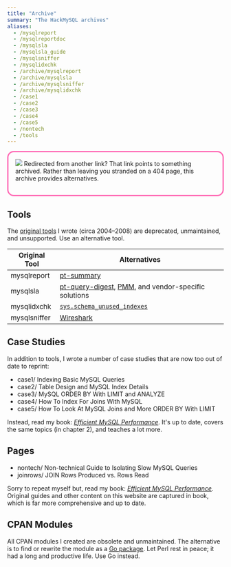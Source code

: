 ```yaml
---
title: "Archive"
summary: "The HackMySQL archives"
aliases:
  - /mysqlreport
  - /mysqlreportdoc
  - /mysqlsla
  - /mysqlsla_guide
  - /mysqlsniffer
  - /mysqlidxchk
  - /archive/mysqlreport
  - /archive/mysqlsla
  - /archive/mysqlsniffer
  - /archive/mysqlidxchk
  - /case1
  - /case2
  - /case3
  - /case4
  - /case5
  - /nontech
  - /tools
---
```


<style>
button#focus {display:none; visibility:hidden;}
nav#toc {display: none;}
h1 {margin:0.5rem 0;}
.post-meta {display:none}
</style>

<div class="left-icon" style="border: 3px solid hotpink; border-radius: 15px; padding:1rem;">
<img class="ion" src="/img/ionicons/alert-circle-outline.svg">
Redirected from another link?
That link points to something archived.
Rather than leaving you stranded on a 404 page, this archive provides alternatives.</p>
</div>

## Tools

The <a href="https://github.com/daniel-nichter/hackmysql.com/tree/master">original tools</a> I wrote (circa 2004&ndash;2008) are deprecated, unmaintained, and unsupported.
Use an alternative tool.

|Original Tool|Alternatives|
|-------------|------------|
|mysqlreport  |[pt-summary](https://docs.percona.com/percona-toolkit/pt-mysql-summary.html)  |
|mysqlsla     |[pt-query-digest](https://docs.percona.com/percona-toolkit/pt-query-digest.html), [PMM](https://www.percona.com/software/database-tools/percona-monitoring-and-management), and vendor-specific solutions|
|mysqlidxchk  |[`sys.schema_unused_indexes`](https://dev.mysql.com/doc/refman/en/sys-schema-unused-indexes.html)|
|mysqlsniffer |[Wireshark](https://www.wireshark.org/docs/dfref/m/mysql.html)|

## Case Studies

In addition to tools, I wrote a number of case studies that are now too out of date to reprint:

* case1/ Indexing Basic MySQL Queries
* case2/ Table Design and MySQL Index Details
* case3/ MySQL ORDER BY With LIMIT and ANALYZE
* case4/ How To Index For Joins With MySQL
* case5/ How To Look At MySQL Joins and More ORDER BY With LIMIT

Instead, read my book: [_Efficient MySQL Performance_](https://oreil.ly/efficient-mysql-performance).
It's up to date, covers the same topics (in chapter 2), and teaches a lot more.

## Pages

* nontech/ Non-technical Guide to Isolating Slow MySQL Queries
* joinrows/ JOIN Rows Produced vs. Rows Read

Sorry to repeat myself but, read my book: [_Efficient MySQL Performance_](https://oreil.ly/efficient-mysql-performance).
Original guides and other content on this website are captured in book, which is far more comprehensive and up to date.

## CPAN Modules

All CPAN modules I created are obsolete and unmaintained.
The alternative is to find or rewrite the module as a <a href="https://pkg.go.dev/">Go package</a>.
Let Perl rest in peace; it had a long and productive life.
Use Go instead.

